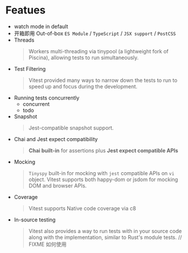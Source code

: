 # Featues

- watch mode in default
- 开箱即用 Out-of-box `ES Module` / `TypeScript` / `JSX support` / `PostCSS`
- Threads
  > Workers multi-threading via tinypool (a lightweight fork of Piscina), allowing tests to run simultaneously.
- Test Filtering
  > Vitest provided many ways to narrow down the tests to run to speed up and focus during the development.
- Running tests concurrently
  - concurrent
  - todo
- Snapshot
  > Jest-compatible snapshot support.
- Chai and Jest expect compatibility
  > **Chai built-in** for assertions plus **Jest expect compatible APIs**
- Mocking
  > `Tinyspy` built-in for mocking with `jest` compatible APIs on `vi` object.
  > Vitest supports both happy-dom or jsdom for mocking DOM and browser APIs.
- Coverage
  > Vitest supports Native code coverage via c8
- In-source testing
  > Vitest also provides a way to run tests with in your source code along with the implementation, similar to Rust's module tests. // FIXME 如何使用
